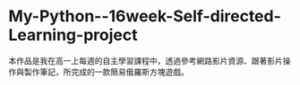 # My-Python--16week-Self-directed-Learning-project
本作品是我在高一上每週的自主學習課程中，透過參考網路影片資源、跟著影片操作與製作筆記，所完成的一款簡易俄羅斯方塊遊戲。
